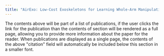 ```yaml
---
title: "AirExo: Low-Cost Exoskeletons for Learning Whole-Arm Manipulation in the Wild. ICRA 2024"
---
```


The contents above will be part of a list of publications, if the user clicks the link for the publication than the contents of section will be rendered as a full page, allowing you to provide more information about the paper for the reader. When publications are displayed as a single page, the contents of the above "citation" field will automatically be included below this section in a smaller font.